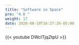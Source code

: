 ```yaml
---
title: "Software in Space"
pre: "4.6 "
weight: 17
date: 2020-08-10T16:27:26-05:00
---
```


{{< youtube DWcITjqZtpU >}}


